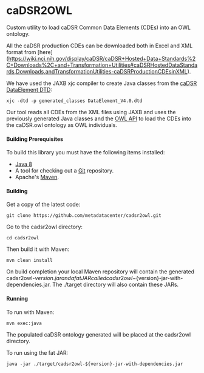 caDSR2OWL
============

Custom utility to load caDSR Common Data Elements (CDEs) into an OWL ontology.

All the caDSR production CDEs can be downloaded both in Excel and XML format from [here] (https://wiki.nci.nih.gov/display/caDSR/caDSR+Hosted+Data+Standards%2C+Downloads%2C+and+Transformation+Utilities#caDSRHostedDataStandards,Downloads,andTransformationUtilities-caDSRProductionCDEsinXML). 

We have used the JAXB xjc compiler to create Java classes from the [caDSR DataElement DTD](https://github.com/metadatacenter/cadsr2owl/blob/master/dtd/DataElement_V4.0.dtd):

`xjc -dtd -p generated_classes DataElement_V4.0.dtd`

Our tool reads all CDEs from the XML files using JAXB and uses the previously generated Java classes and the [OWL API](http://owlapi.sourceforge.net/) to load the CDEs into the caDSR.owl ontology as OWL individuals.

#### Building Prerequisites

To build this library you must have the following items installed:

+ [Java 8](http://www.oracle.com/technetwork/java/javase/downloads/index.html)
+ A tool for checking out a [Git](http://git-scm.com/) repository.
+ Apache's [Maven](http://maven.apache.org/index.html).

#### Building

Get a copy of the latest code:

`git clone https://github.com/metadatacenter/cadsr2owl.git`

Go to the cadsr2owl directory:

`cd cadsr2owl`

Then build it with Maven:

`mvn clean install`

On build completion your local Maven repository will contain the generated cadsr2owl-${version}.jar and a fat JAR called cadsr2owl-${version}-jar-with-dependencies.jar.
The ./target directory will also contain these JARs.

#### Running

To run with Maven:

`mvn exec:java`

The populated caDSR ontology generated will be placed at the cadsr2owl directory.

To run using the fat JAR:

`java -jar ./target/cadsr2owl-${version}-jar-with-dependencies.jar`
